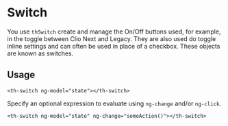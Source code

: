 # Switch

You use `thSwitch` create and manage the On/Off buttons used, for example, in the toggle between Clio Next and Legacy. They are also used do toggle inline settings and can often be used in place of a checkbox. These objects are known as switches.

## Usage
```
<th-switch ng-model="state"></th-switch>
```
Specify an optional expression to evaluate using `ng-change` and/or `ng-click`.
```
<th-switch ng-model="state" ng-change="someAction()"></th-switch>
```
